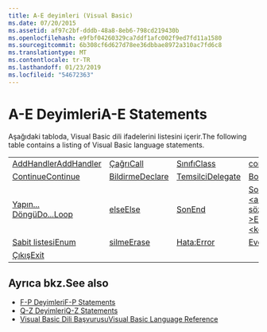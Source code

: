 ```yaml
---
title: A-E deyimleri (Visual Basic)
ms.date: 07/20/2015
ms.assetid: af97c2bf-dddb-48a8-8eb6-798cd219430b
ms.openlocfilehash: e9fbf04260329ca7ddf1afc002f9ed7fd11a1580
ms.sourcegitcommit: 6b308cf6d627d78ee36dbbae8972a310ac7fd6c8
ms.translationtype: MT
ms.contentlocale: tr-TR
ms.lasthandoff: 01/23/2019
ms.locfileid: "54672363"
---
```

# <a name="a-e-statements"></a><span data-ttu-id="7d092-102">A-E Deyimleri</span><span class="sxs-lookup"><span data-stu-id="7d092-102">A-E Statements</span></span>
<span data-ttu-id="7d092-103">Aşağıdaki tabloda, Visual Basic dili ifadelerini listesini içerir.</span><span class="sxs-lookup"><span data-stu-id="7d092-103">The following table contains a listing of Visual Basic language statements.</span></span>  
  
|||||  
|---|---|---|---|  
|[<span data-ttu-id="7d092-104">AddHandler</span><span class="sxs-lookup"><span data-stu-id="7d092-104">AddHandler</span></span>](../../../visual-basic/language-reference/statements/addhandler-statement.md)|[<span data-ttu-id="7d092-105">Çağrı</span><span class="sxs-lookup"><span data-stu-id="7d092-105">Call</span></span>](../../../visual-basic/language-reference/statements/call-statement.md)|[<span data-ttu-id="7d092-106">Sınıfı</span><span class="sxs-lookup"><span data-stu-id="7d092-106">Class</span></span>](../../../visual-basic/language-reference/statements/class-statement.md)|[<span data-ttu-id="7d092-107">const</span><span class="sxs-lookup"><span data-stu-id="7d092-107">Const</span></span>](../../../visual-basic/language-reference/statements/const-statement.md)|  
|[<span data-ttu-id="7d092-108">Continue</span><span class="sxs-lookup"><span data-stu-id="7d092-108">Continue</span></span>](../../../visual-basic/language-reference/statements/continue-statement.md)|[<span data-ttu-id="7d092-109">Bildirme</span><span class="sxs-lookup"><span data-stu-id="7d092-109">Declare</span></span>](../../../visual-basic/language-reference/statements/declare-statement.md)|[<span data-ttu-id="7d092-110">Temsilci</span><span class="sxs-lookup"><span data-stu-id="7d092-110">Delegate</span></span>](../../../visual-basic/language-reference/statements/delegate-statement.md)|[<span data-ttu-id="7d092-111">Boyutu</span><span class="sxs-lookup"><span data-stu-id="7d092-111">Dim</span></span>](../../../visual-basic/language-reference/statements/dim-statement.md)|  
|[<span data-ttu-id="7d092-112">Yapın... Döngü</span><span class="sxs-lookup"><span data-stu-id="7d092-112">Do...Loop</span></span>](../../../visual-basic/language-reference/statements/do-loop-statement.md)|[<span data-ttu-id="7d092-113">else</span><span class="sxs-lookup"><span data-stu-id="7d092-113">Else</span></span>](../../../visual-basic/language-reference/statements/else-statement.md)|[<span data-ttu-id="7d092-114">Son</span><span class="sxs-lookup"><span data-stu-id="7d092-114">End</span></span>](../../../visual-basic/language-reference/statements/end-statement.md)|[<span data-ttu-id="7d092-115">Son \<anahtar sözcüğü ></span><span class="sxs-lookup"><span data-stu-id="7d092-115">End \<keyword></span></span>](../../../visual-basic/language-reference/statements/end-keyword-statement.md)|  
|[<span data-ttu-id="7d092-116">Sabit listesi</span><span class="sxs-lookup"><span data-stu-id="7d092-116">Enum</span></span>](../../../visual-basic/language-reference/statements/enum-statement.md)|[<span data-ttu-id="7d092-117">silme</span><span class="sxs-lookup"><span data-stu-id="7d092-117">Erase</span></span>](../../../visual-basic/language-reference/statements/erase-statement.md)|[<span data-ttu-id="7d092-118">Hata:</span><span class="sxs-lookup"><span data-stu-id="7d092-118">Error</span></span>](../../../visual-basic/language-reference/statements/error-statement.md)|[<span data-ttu-id="7d092-119">Event</span><span class="sxs-lookup"><span data-stu-id="7d092-119">Event</span></span>](../../../visual-basic/language-reference/statements/event-statement.md)|  
|[<span data-ttu-id="7d092-120">Çıkış</span><span class="sxs-lookup"><span data-stu-id="7d092-120">Exit</span></span>](../../../visual-basic/language-reference/statements/exit-statement.md)||||  
  
## <a name="see-also"></a><span data-ttu-id="7d092-121">Ayrıca bkz.</span><span class="sxs-lookup"><span data-stu-id="7d092-121">See also</span></span>
- [<span data-ttu-id="7d092-122">F-P Deyimleri</span><span class="sxs-lookup"><span data-stu-id="7d092-122">F-P Statements</span></span>](../../../visual-basic/language-reference/statements/f-p-statements.md)
- [<span data-ttu-id="7d092-123">Q-Z Deyimleri</span><span class="sxs-lookup"><span data-stu-id="7d092-123">Q-Z Statements</span></span>](../../../visual-basic/language-reference/statements/q-z-statements.md)
- [<span data-ttu-id="7d092-124">Visual Basic Dili Başvurusu</span><span class="sxs-lookup"><span data-stu-id="7d092-124">Visual Basic Language Reference</span></span>](../../../visual-basic/language-reference/index.md)

